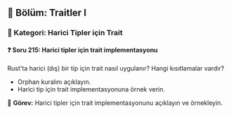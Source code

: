 ## 📘 Bölüm: Traitler I  
### 🔹 Kategori: Harici Tipler için Trait  
#### ❓ Soru 215: Harici tipler için trait implementasyonu

Rust'ta harici (dış) bir tip için trait nasıl uygulanır? Hangi kısıtlamalar vardır?

- Orphan kuralını açıklayın.
- Harici tip için trait implementasyonuna örnek verin.

🔧 **Görev:** Harici tipler için trait implementasyonunu açıklayın ve örnekleyin.
